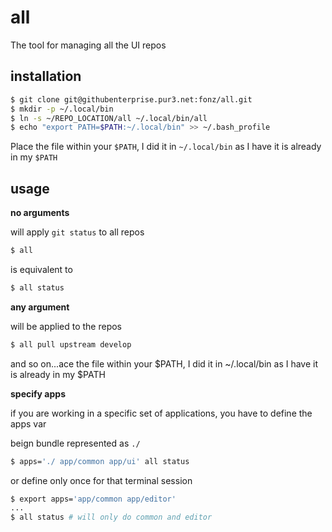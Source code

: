 # all

The tool for managing all the UI repos

## installation

```bash
$ git clone git@githubenterprise.pur3.net:fonz/all.git
$ mkdir -p ~/.local/bin
$ ln -s ~/REPO_LOCATION/all ~/.local/bin/all
$ echo "export PATH=$PATH:~/.local/bin" >> ~/.bash_profile
```

Place the file within your `$PATH`, I did it in `~/.local/bin` as I have it is already in my `$PATH`

## usage

**no arguments**

will apply `git status` to all repos

```bash
$ all
```

is equivalent to

```bash
$ all status
```

**any argument**

will be applied to the repos

```bash
$ all pull upstream develop
```

and so on...ace the file within your $PATH, I did it in ~/.local/bin as I have it is already in my $PATH

**specify apps**

if you are working in a specific set of applications, you have to define the apps var

beign bundle represented as `./`

```bash
$ apps='./ app/common app/ui' all status
```

or define only once for that terminal session

```bash
$ export apps='app/common app/editor'
...
$ all status # will only do common and editor
```

